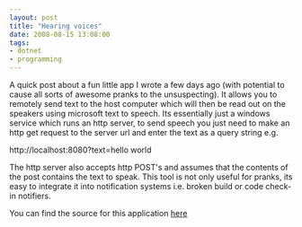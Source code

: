 ```yaml
---
layout: post
title: "Hearing voices"
date: 2008-08-15 13:08:00
tags:
- dotnet
- programming
---
```

A quick post about a fun little app I wrote a few days ago (with potential to cause all sorts of awesome pranks to the unsuspecting). It allows you to remotely send text to the host computer which will then be read out on the speakers using microsoft text to speech. Its essentially just a windows service which runs an http server, to send speech you just need to make an http get request to the server url and enter the text as a query string e.g.  

http://localhost:8080?text=hello world  

The http server also accepts http POST's and assumes that the contents of the post contains the text to speak. This tool is not only useful for pranks, its easy to integrate it into notification systems i.e. broken build or code check-in notifiers.  

You can find the source for this application [here](https://github.com/mrsharpoblunto/voicenotifier)

